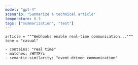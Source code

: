 ```yaml
---
model: "gpt-4"
scenario: "Summarize a technical article"
temperature: 0.3
tags: ["summarization", "test"]
---
```


```inputs
article = """Webhooks enable real-time communication..."""
tone = "casual"
```

```assertions
- contains: "real time"
- matches: /HTTP/i
- semantic-similarity: "event-driven communication"
```
